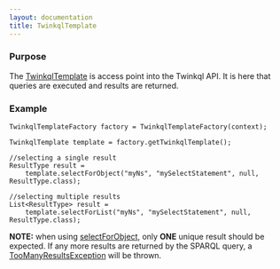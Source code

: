 ```yaml
---
layout: documentation
title: TwinkqlTemplate
---
```


### Purpose
The [TwinkqlTemplate](../maven-site/apidocs/org/twinkql/template/TwinkqlTemplate.html) is access point into
the Twinkql API. It is here that queries are executed and results are returned.

### Example
	TwinkqlTemplateFactory factory = TwinkqlTemplateFactory(context);
		
	TwinkqlTemplate template = factory.getTwinkqlTemplate();
	
	//selecting a single result
	ResultType result = 
		template.selectForObject("myNs", "mySelectStatement", null, ResultType.class);
	
	//selecting multiple results	
	List<ResultType> result = 
		template.selectForList("myNs", "mySelectStatement", null, ResultType.class);

__NOTE:__ when using [selectForObject](http://cts2.github.com/twinkql/maven-site/apidocs/org/twinkql/template/TwinkqlTemplate.html#selectForObject%28java.lang.String,%20java.lang.String,%20java.util.Map,%20java.lang.Class%29),
only __ONE__ unique result should be expected. If any more results are returned by the SPARQL query, a [TooManyResultsException](http://cts2.github.com/twinkql/maven-site/apidocs/org/twinkql/template/TooManyResultsException.html)
will be thrown.




